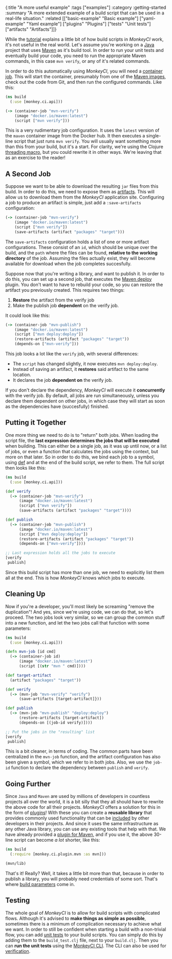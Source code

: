 {:title "A more useful example"
 :tags ["examples"]
 :category :getting-started
 :summary "A more extended example of a build script that can be used in a real-life situation."
 :related [["basic-example" "Basic example"]
           ["yaml-example" "Yaml example"]
           ["plugins" "Plugins"]
	   ["tests" "Unit tests"]
	   ["artifacts" "Artifacts"]]}

While the [tutorial](intro/basic-example) explains a little bit of how build scripts
in *MonkeyCI* work, it's not useful in the real world.  Let's assume you're working on a
[Java](https://en.wikipedia.org/wiki/Java_(programming_language)) project that uses
[Maven](https://en.wikipedia.org/wiki/Apache_Maven) as it's build tool.  In order
to run your unit tests and eventually build your code, you need to run the appropriate
Maven commands, in this case `mvn verify`, or any of it's related commands.

In order to do this automatically using *MonkeyCI*, you will need a [container job](/page/container-jobs).
This will start the container, presumably from one of the [Maven images](https://hub.docker.com/_/maven),
check out the code from Git, and then run the configured commands.  Like this:

```clojure
(ns build
  (:use [monkey.ci.api]))

(-> (container-job "mvn-verify")
    (image "docker.io/maven:latest")
    (script ["mvn verify"]))
```
This is a very rudimentary job configuration.  It uses the `latest` version of the `maven`
container image from the Docker hub.  It then executes a single-line script that just runs
`mvn verify`.  You will usually want something more than this from your build, but it's a start.
For clarity, we're using the Clojure [threading macro](https://clojuredocs.org/clojure_core/clojure.core/-%3E),
but you could rewrite it in other ways.  We're leaving that as an exercise to the reader!

## A Second Job

Suppose we want to be able to download the resulting `jar` files from this build.  In order to
do this, we need to expose them as [artifacts](artifacts/).  This will allow us to download
them from the *MonkeyCI* application site.  Configuring a job to produce an artifact is simple,
just add a `:save-artifacts` configuration:

```clojure
(-> (container-job "mvn-verify")
    (image "docker.io/maven:latest")
    (script ["mvn verify"])
    (save-artifacts (artifact "packages" "target")))
```
The `save-artifacts` configuration holds a list of one or more artifact configurations.
These consist of an `id`, which should be unique over the build, and the `path` where the
files can be found, **relative to the working directory** of the job.  Assuming the files
actually exist, they will become available for download when the job completes succesfully.

Suppose now that you're writing a library, and want to publish it.  In order to do this, you
can set up a second job, that executes the [Maven
deploy](https://maven.apache.org/plugins/maven-deploy-plugin/index.html) plugin.  You don't
want to have to rebuild your code, so you can restore the artifact you previously created.
This requires two things:

 1. **Restore** the artifact from the verify job
 2. Make the publish job **dependent** on the verify job.

It could look like this:

```clojure
(-> (container-job "mvn-publish")
    (image "docker.io/maven:latest")
    (script ["mvn deploy:deploy"])
    (restore-artifacts (artifact "packages" "target"))
    (depends-on ["mvn-verify"]))
```

This job looks a lot like the `verify` job, with several differences:

 - The `script` has changed slightly, it now executes `mvn deploy:deploy`.
 - Instead of saving an artifact, it **restores** said artifact to the same location.
 - It declares the job **dependent on** the verify job.

If you don't declare the dependency, *MonkeyCI* will execute it **concurrently** with the
verify job.  By default, all jobs are run simultaneously, unless you declare them dependent
on other jobs, in which case they will start as soon as the dependencies have (succesfully)
finished.

## Putting it Together

One more thing we need to do is to "return" both jobs.  When loading the script file,
the **last expression determines the jobs that will be executed** when building.  This can
either be a single job, as it was up until now, or a list of jobs, or even a function
that calculates the jobs using the context, but more on that later.  So in order to do
this, we bind each job to a symbol, using [def](https://clojuredocs.org/clojure_core/clojure.core/def)
and at the end of the build script, we refer to them.  The full script then looks like this:

```clojure
(ns build
  (:use [monkey.ci.api]))

(def verify
  (-> (container-job "mvn-verify")
      (image "docker.io/maven:latest")
      (script ["mvn verify"])
      (save-artifacts (artifact "packages" "target"))))

(def publish
  (-> (container-job "mvn-publish")
      (image "docker.io/maven:latest")
      (script ["mvn deploy:deploy"])
      (restore-artifacts (artifact "packages" "target"))
      (depends-on ["mvn-verify"])))

;; Last expression holds all the jobs to execute
[verify
 publish]
```

Since this build script has more than one job, we need to explicitly list them all at the
end.  This is how *MonkeyCI* knows which jobs to execute.

## Cleaning Up

Now if you're a developer, you'll most likely be screaming "remove the duplication"!
And yes, since we're using code, we can do that, so let's proceed.  The two jobs look
very similar, so we can group the common stuff into a new function, and let the two
jobs call that function with some parameters:

```clojure
(ns build
  (:use [monkey.ci.api]))

(defn mvn-job [id cmd]
  (-> (container-job id)
      (image "docker.io/maven:latest")
      (script [(str "mvn " cmd)])))

(def target-artifact
  (artifact "packages" "target"))

(def verify
  (-> (mvn-job "mvn-verify" "verify")
      (save-artifacts [target-artifact]}))

(def publish
  (-> (mvn-job "mvn-publish" "deploy:deploy")
      (restore-artifacts [target-artifact])
      (depends-on [(job-id verify)])))

;; Put the jobs in the "resulting" list
[verify
 publish]
```

This is a bit cleaner, in terms of coding.  The common parts have been centralized in
the `mvn-job` function, and the artifact configuration has also been given a symbol,
which we refer to in both jobs.  Also, we use the `job-id` function to declare the
dependency between `publish` and `verify`.

## Going Further

Since `Java` and `Maven` are used by millions of developers in countless projects all
over the world, it is a bit silly that they all should have to rewrite the above code
for all their projects.  *MonkeyCI* offers a solution for this in the form of
[plugins](plugins/)!  With these you can create a **reusable library** that
provides commonly used functionality that can be [included](deps/) by other
developers in their projects.  And since it uses the same infrastructure as any other
Java library, you can use any existing tools that help with that.  We have already
provided a [plugin for Maven](https://github.com/monkey-projects/plugin-mvn.git), and
if you use it, the above 30-line script can become *a lot* shorter, like this:

```clojure
(ns build
  (:require [monkey.ci.plugin.mvn :as mvn]))

(mvn/lib)
```

That's it!  Really?  Well, it takes a little bit more than that, because in order to
publish a library, you will probably need credentials of some sort.  That's where
[build parameters](params/) come in.

## Testing

The whole goal of *MonkeyCI* is to allow for build scripts with complicated flows.
Although it's advised to **make things as simple as possible**, sometimes there is a
minimum of complication necessary to achieve what we want.  In order to still be
confident when starting a build with a non-trivial flow, you can add [unit tests](tests/)
to your build scripts.  You can simply do this by adding them to the `build_test.clj`
file, next to your `build.clj`.  Then you can **run the unit tests** using the [MonkeyCI
CLI](cli/).  The CLI can also be used for [verification](verification/).